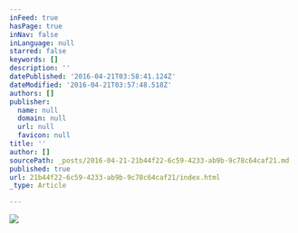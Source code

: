 ```yaml
---
inFeed: true
hasPage: true
inNav: false
inLanguage: null
starred: false
keywords: []
description: ''
datePublished: '2016-04-21T03:58:41.124Z'
dateModified: '2016-04-21T03:57:48.518Z'
authors: []
publisher:
  name: null
  domain: null
  url: null
  favicon: null
title: ''
author: []
sourcePath: _posts/2016-04-21-21b44f22-6c59-4233-ab9b-9c78c64caf21.md
published: true
url: 21b44f22-6c59-4233-ab9b-9c78c64caf21/index.html
_type: Article

---
```

![](https://the-grid-user-content.s3-us-west-2.amazonaws.com/b4c07009-4022-4adc-befc-7d7c517d97aa.jpg)